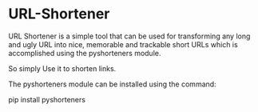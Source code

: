 # URL-Shortener
URL Shortener is a simple tool that can be used for transforming any long and ugly URL into nice, memorable and trackable short URLs which is accomplished using the pyshorteners module.


So simply Use it to shorten links.

The pyshorteners module can be installed using the command:

pip install pyshorteners


